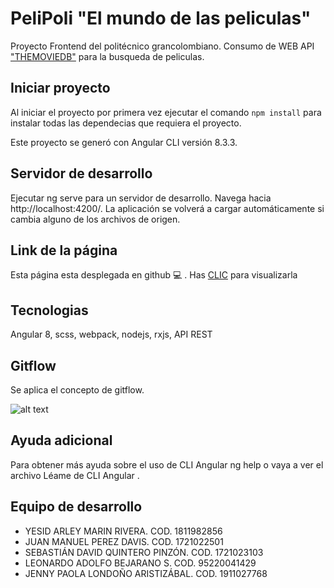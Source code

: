 # PeliPoli "El mundo de las peliculas"

Proyecto Frontend del politécnico grancolombiano. 
Consumo de WEB API ["THEMOVIEDB"](https://developers.themoviedb.org/3/getting-started/introduction) para la busqueda de peliculas.

## Iniciar proyecto

Al iniciar el proyecto por primera vez ejecutar el comando `npm install` para instalar todas las dependecias que requiera el proyecto.

Este proyecto se generó con Angular CLI versión 8.3.3.

## Servidor de desarrollo

Ejecutar ng serve para un servidor de desarrollo. Navega hacia http://localhost:4200/. La aplicación se volverá a cargar automáticamente si cambia alguno de los archivos de origen.

## Link de la página

Esta página esta desplegada en github :computer: . Has [CLIC](https://yesidmarin.github.io/PeliPoli_Frontend_Poli/) para visualizarla


## Tecnologias

Angular 8, scss, webpack, nodejs, rxjs, API REST

## Gitflow

Se aplica el concepto de gitflow.

![alt text](https://user-images.githubusercontent.com/7549765/36916977-429c7dd0-1e34-11e8-8635-1b569453d0f5.png)

## Ayuda adicional

Para obtener más ayuda sobre el uso de CLI Angular ng help o vaya a ver el archivo Léame de CLI Angular .

## Equipo de desarrollo

* YESID ARLEY MARIN RIVERA. COD. 1811982856
* JUAN MANUEL PEREZ DAVIS. COD. 1721022501
* SEBASTIÁN DAVID QUINTERO PINZÓN. COD. 1721023103
* LEONARDO ADOLFO BEJARANO S.  COD. 95220041429
* JENNY PAOLA LONDOÑO ARISTIZÁBAL. COD. 1911027768
